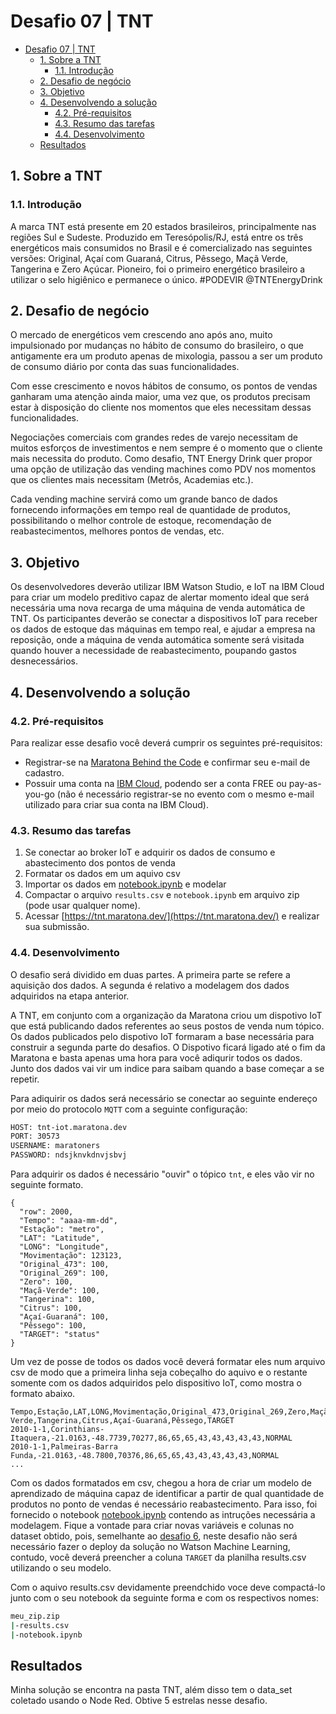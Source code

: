 # Desafio 07 | TNT
- [Desafio 07 | TNT](#desafio-07--tnt)
  - [1. Sobre a TNT](#1-sobre-a-tnt)
    - [1.1. Introdução](#11-introdução)
  - [2. Desafio de negócio](#2-desafio-de-negócio)
  - [3. Objetivo](#3-objetivo)
  - [4. Desenvolvendo a solução](#4-desenvolvendo-a-solução)
    - [4.2. Pré-requisitos](#42-pré-requisitos)
    - [4.3. Resumo das tarefas](#43-resumo-das-tarefas)
    - [4.4. Desenvolvimento](#44-desenvolvimento)
  - [Resultados](#resultados)

## 1. Sobre a TNT

### 1.1. Introdução

A marca TNT está presente em 20 estados brasileiros, principalmente nas regiões Sul e Sudeste. Produzido em Teresópolis/RJ, está entre os três energéticos mais consumidos no Brasil e é comercializado nas seguintes versões: Original, Açaí com Guaraná, Citrus, Pêssego, Maçã Verde, Tangerina e Zero Açúcar. Pioneiro, foi o primeiro energético brasileiro a utilizar o selo higiênico e permanece o único.
#PODEVIR
@TNTEnergyDrink 
## 2. Desafio de negócio

O mercado de energéticos vem crescendo ano após ano, muito impulsionado por mudanças no hábito de consumo do brasileiro, o que antigamente era um produto apenas de mixologia, passou a ser um produto de consumo diário por conta das suas funcionalidades.

Com esse crescimento e novos hábitos de consumo, os pontos de vendas ganharam uma atenção ainda maior, uma vez que, os produtos precisam estar à disposição do cliente nos momentos que eles necessitam dessas funcionalidades.

Negociações comerciais com grandes redes de varejo necessitam de muitos esforços de investimentos e nem sempre é o momento que o cliente mais necessita do produto.
Como desafio, TNT Energy Drink quer propor uma opção de utilização das vending machines como PDV nos momentos que os clientes mais necessitam (Metrôs, Academias etc.).

Cada vending machine servirá como um grande banco de dados fornecendo informações em tempo real de quantidade de produtos, possibilitando o melhor controle de estoque, recomendação de reabastecimentos, melhores pontos de vendas, etc. 

## 3. Objetivo

Os desenvolvedores deverão utilizar IBM Watson Studio, e IoT na IBM Cloud para criar um modelo preditivo capaz de alertar momento ideal que será necessária uma nova recarga de uma máquina de venda automática de TNT. Os participantes deverão se conectar a dispositivos IoT para receber os dados de estoque das máquinas em tempo real, e ajudar a empresa na reposição, onde a máquina de venda automática somente será visitada quando houver a necessidade de reabastecimento, poupando gastos desnecessários.

## 4. Desenvolvendo a solução

### 4.2. Pré-requisitos

Para realizar esse desafio você deverá cumprir os seguintes pré-requisitos:

- Registrar-se na [Maratona Behind the Code](https://ibm.biz/maratona) e confirmar seu e-mail de cadastro.
- Possuir uma conta na [IBM Cloud](https://ibm.biz/registro-maratona), podendo ser a conta FREE ou pay-as-you-go (não é necessário registrar-se no evento com o mesmo e-mail utilizado para criar sua conta na IBM Cloud).

### 4.3. Resumo das tarefas

1. Se conectar ao broker IoT e adquirir os dados de consumo e abastecimento dos pontos de venda
2. Formatar os dados em um aquivo csv
3. Importar os dados em [notebook.ipynb](./notebook.ipynb) e modelar
4. Compactar o arquivo `results.csv` e `notebook.ipynb` em arquivo zip (pode usar qualquer nome).
5. Acessar [https://tnt.maratona.dev/](https://tnt.maratona.dev/) e realizar sua submissão.

### 4.4. Desenvolvimento

O desafio será dividido em duas partes. A primeira parte se refere a aquisição dos dados. A segunda é relativo a modelagem dos dados adquiridos na etapa anterior.

A TNT, em conjunto com a organização da Maratona criou um dispotivo IoT que está publicando dados referentes ao seus postos de venda num tópico. Os dados publicados pelo dispotivo IoT formaram a base necessária para construir a segunda parte do desafios. O Dispotivo ficará ligado até o fim da Maratona e basta apenas uma hora para você adiqurir todos os dados. Junto dos dados vai vir um indice para saibam quando a base começar a se repetir.

Para adiquirir os dados será necessário se conectar ao seguinte endereço por meio do protocolo `MQTT` com a seguinte configuração:

```bash
HOST: tnt-iot.maratona.dev
PORT: 30573
USERNAME: maratoners
PASSWORD: ndsjknvkdnvjsbvj
```

Para adquirir os dados é necessário "ouvir" o tópico `tnt`, e eles vão vir no seguinte formato.

```josn
{
  "row": 2000,
  "Tempo": "aaaa-mm-dd",
  "Estação": "metro",
  "LAT": "Latitude",
  "LONG": "Longitude",
  "Movimentação": 123123,
  "Original_473": 100,
  "Original_269": 100,
  "Zero": 100,
  "Maçã-Verde": 100,
  "Tangerina": 100,
  "Citrus": 100,
  "Açaí-Guaraná": 100,
  "Pêssego": 100,
  "TARGET": "status"
}
```

Um vez de posse de todos os dados você deverá formatar eles num arquivo csv de modo que a primeira linha seja cobeçalho do aquivo e o restante somente com os dados adquiridos pelo dispositivo IoT, como mostra o formato abaixo.

```csv
Tempo,Estação,LAT,LONG,Movimentação,Original_473,Original_269,Zero,Maçã-Verde,Tangerina,Citrus,Açaí-Guaraná,Pêssego,TARGET
2010-1-1,Corinthians-Itaquera,-21.0163,-48.7739,70277,86,65,65,43,43,43,43,43,NORMAL
2010-1-1,Palmeiras-Barra Funda,-21.0163,-48.7800,70376,86,65,65,43,43,43,43,43,NORMAL
...
```

Com os dados formatados em csv, chegou a hora de criar um modelo de aprendizado de máquina capaz de identificar a partir de qual quantidade de produtos no ponto de vendas é necessário reabastecimento. Para isso, foi fornecido o notebook [notebook.ipynb](./notebook.ipynb) contendo as intruções necessária a modelagem. Fique a vontade para criar novas variáveis e colunas no dataset obtido, pois, semelhante ao [desafio 6](https://github.com/maratonadev-br/desafio-6-2020), neste desafio não será necessário fazer o deploy da solução no Watson Machine Learning, contudo, você deverá preencher a coluna `TARGET` da planilha results.csv utilizando o seu modelo.

Com o aquivo results.csv devidamente preendchido voce deve compactá-lo junto com o seu notebook da seguinte forma e com os respectivos nomes:

```bash
meu_zip.zip
|-results.csv
|-notebook.ipynb
```
## Resultados
Minha solução se encontra na pasta TNT, além disso tem o data_set coletado usando o Node Red.
Obtive 5 estrelas nesse desafio.